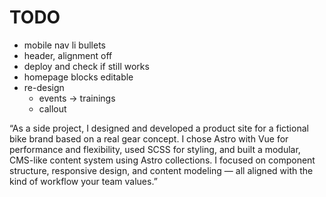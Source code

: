 # TODO

- mobile nav li bullets
- header, alignment off
- deploy and check if still works
- homepage blocks editable
- re-design
  - events -> trainings
  - callout

“As a side project, I designed and developed a product site for a fictional bike brand based on a real gear concept. I chose Astro with Vue for performance and flexibility, used SCSS for styling, and built a modular, CMS-like content system using Astro collections. I focused on component structure, responsive design, and content modeling — all aligned with the kind of workflow your team values.”
